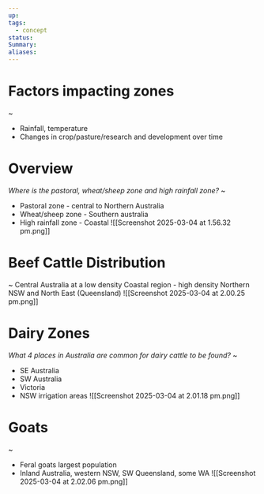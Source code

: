 ```yaml
---
up: 
tags:
  - concept
status: 
Summary:
aliases:
---
```

# Factors impacting zones
~
- Rainfall, temperature
- Changes in crop/pasture/research and development over time

# Overview
*Where is the pastoral, wheat/sheep zone and high rainfall zone?*
~
- Pastoral zone - central to Northern Australia
- Wheat/sheep zone - Southern australia
- High rainfall zone - Coastal
![[Screenshot 2025-03-04 at 1.56.32 pm.png]]


# Beef Cattle Distribution
~
Central Australia at a low density
Coastal region - high density
Northern NSW and North East (Queensland)
![[Screenshot 2025-03-04 at 2.00.25 pm.png]]

# Dairy Zones
*What 4 places in Australia are common for dairy cattle to be found?*
~
- SE Australia
- SW Australia
- Victoria
- NSW irrigation areas
![[Screenshot 2025-03-04 at 2.01.18 pm.png]]

# Goats
~
- Feral goats largest population
- Inland Australia, western NSW, SW Queensland, some WA
![[Screenshot 2025-03-04 at 2.02.06 pm.png]]